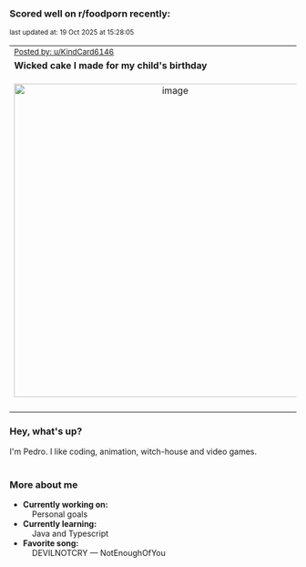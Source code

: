 ### Scored well on r/foodporn recently:

<p align="left"><sub>last updated at: 19 Oct 2025 at 15:28:05</sub></p>

|   |
| --- |
| <sub>[Posted by: u/KindCard6146][source]</sub> |
| **Wicked cake I made for my child's birthday** | 
|<p align="center"> <img alt="image" src="https://i.redd.it/ko119oogccuf1.jpeg" width="550" /> </p>|
|   |

### Hey, what's up?

I'm Pedro. I like coding, animation, witch-house and video games.<br><br>

### More about me
- **Currently working on:**  
&nbsp;&nbsp;&nbsp;&nbsp;Personal goals
- **Currently learning:**  
&nbsp;&nbsp;&nbsp;&nbsp;Java and Typescript
- **Favorite song:**  
&nbsp;&nbsp;&nbsp;&nbsp;DEVILNOTCRY — NotEnoughOfYou<br><br>

  



  
  
  
[linkedin]: https://linkedin.com/in/pedro-h-r-gomes-8a487b14a/
[gmail]: mailto:pilique11@gmail.com
[source]: https://reddit.com/r/FoodPorn/comments/1o3bggj/wicked_cake_i_made_for_my_childs_birthday/
[redditAPI]: https://www.reddit.com/dev/api/